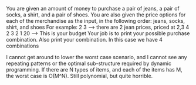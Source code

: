 You are given an amount of money to purchase a pair of jeans, a pair of socks, a shirt, and a pair of shoes. You are also given the price
options for each of the merchandise as the input, in the following order: jeans, socks, shirt, and shoes
For example:
2 3 --> there are 2 jean prices, priced at 2,3
4
2 3
2 1
20 --> This is your budget
Your job is to print your possible purchase combination. Also print your combination. In this case we have 4 combinations

I cannot get around to lower the worst case scenario, and I cannot see any repeating patterns or the optimal sub-structure required by dynamic programming.
If there are N types of items, and each of the items has M, the worst case is O(M^N). Still polynomial, but quite horrible. 
